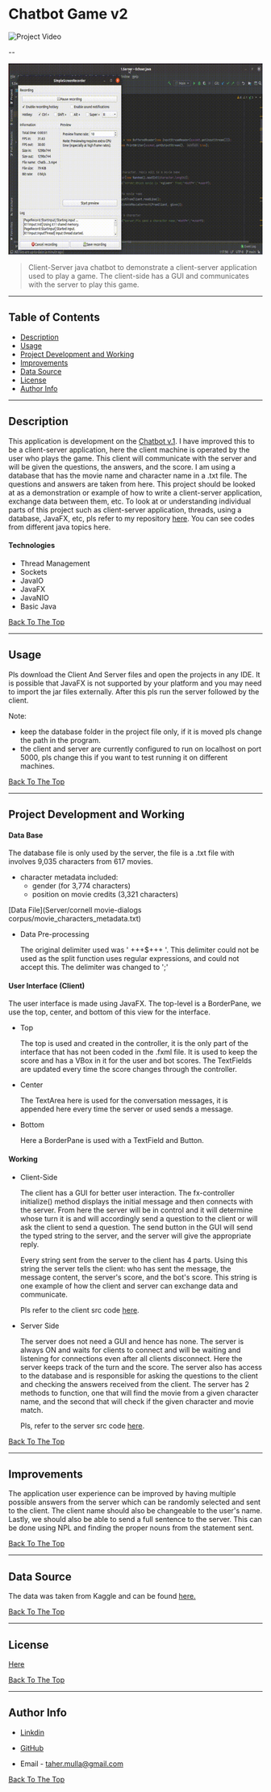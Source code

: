 # Chatbot Game v2

![Project Video](media/720P.gif)

--

![Project Video](media/480P.gif)


>Client-Server java chatbot to demonstrate a client-server application used to play a game. The client-side has a GUI and communicates with the server to play this game.

---

## Table of Contents

- [Description](#description)
- [Usage](#usage)
- [Project Development and Working](#project-development-and-working)
- [Improvements](#improvements)
- [Data Source](#data-source)
- [License](#license)
- [Author Info](#author-info)

---

## Description

This application is development on the [Chatbot v.1](https://github.com/taher-mulla/Chatbot-Game-v.1.git). I have improved this to be a client-server application, here the client machine is operated by the user who plays the game. This client will communicate with the server and will be given the questions, the answers, and the score. I am using a database that has the movie name and character name in a .txt file. The questions and answers are taken from here. This project should be looked at as a demonstration or example of how to write a client-server application, exchange data between them, etc. To look at or understanding individual parts of this project such as client-server application, threads, using a database, JavaFX, etc, pls refer to my repository [here](https://github.com/taher-mulla/Java.git). You can see codes from different java topics here. 

#### Technologies

- Thread Management
- Sockets
- JavaIO
- JavaFX
- JavaNIO
- Basic Java

[Back To The Top](#chatbot-game-v2)

---

## Usage

Pls download the Client And Server files and open the projects in any IDE. It is possible that JavaFX is not supported by your platform and you may need to import the jar files externally. After this pls run the server followed by the client. 

Note: 
- keep the database folder in the project file only, if it is moved pls change the path in the program. 
- the client and server are currently configured to run on localhost on port 5000, pls change this if you want to test running it on different machines.

[Back To The Top](#chatbot-game-v2)

---

## Project Development and Working

#### Data Base

  The database file is only used by the server, the file is a .txt file with involves 9,035 characters from 617 movies. 
  - character metadata included:
  	  - gender (for 3,774 characters)
  	  - position on movie credits (3,321 characters)

  [Data File](Server/cornell movie-dialogs corpus/movie_characters_metadata.txt)

  - Data Pre-processing 
    
    The original delimiter used was ' +++$+++ '. This delimiter could not be used as the split function uses regular expressions, and could not accept this. The delimiter was changed to ';'

#### User Interface (Client) 

  The user interface is made using JavaFX. The top-level is a BorderPane, we use the top, center, and bottom of this view for the interface. 

  - Top

	  The top is used and created in the controller, it is the only part of the interface that has not been coded in the .fxml file. It is used to keep the score and has a VBox in it for the user and bot scores. The TextFields are updated every time the score changes through the controller. 

  - Center 

	  The TextArea here is used for the conversation messages, it is appended here every time the server or used sends a message.

  - Bottom

 	  Here a BorderPane is used with a TextField and  Button. 

#### Working

- Client-Side
 
  The client has a GUI for better user interaction. The fx-controller initialize() method displays the initial message and then connects with the server. From here the server will be in control and it will determine whose turn it is and will accordingly send a question to the client or will ask the client to send a question. The send button in the GUI will send the typed string to the server, and the server will give the appropriate reply. 
  
  Every string sent from the server to the client has 4 parts. Using this string the server tells the client: who has sent the message, the message content, the server's score, and the bot's score. This string is one example of how the client and server can exchange data and communicate. 
  
  Pls refer to the client src code [here](Client/src/sample/).

- Server Side

  The server does not need a GUI and hence has none. The server is always ON and waits for clients to connect and will be waiting and listening for connections even after all clients disconnect. Here the server keeps track of the turn and the score. The server also has access to the database and is responsible for asking the questions to the client and checking the answers received from the client. The server has 2 methods to function, one that will find the movie from a given character name, and the second that will check if the given character and movie match.
  
  Pls, refer to the server src code [here](Server/src/).


[Back To The Top](#chatbot-game-v2)

---

## Improvements

The application user experience can be improved by having multiple possible answers from the server which can be randomly selected and sent to the client. The client name should also be changeable to the user's name. Lastly, we should also be able to send a full sentence to the server. This can be done using NPL and finding the proper nouns from the statement sent.

[Back To The Top](#chatbot-game-v2)

---

## Data Source

The data was taken from Kaggle and can be found [here.](https://www.kaggle.com/fungusamongus/chatbot-data)

[Back To The Top](#chatbot-game-v2)

---

## License

[Here](LICENSE)

[Back To The Top](#chatbot-game-v2)

---

## Author Info

 - [Linkdin](www.linkedin.com/in/taher-mulla-8b9546136) 

 - [GitHub](https://github.com/taher-mulla)

 - Email - taher.mulla@gmail.com

[Back To The Top](#chatbot-game-v2)

